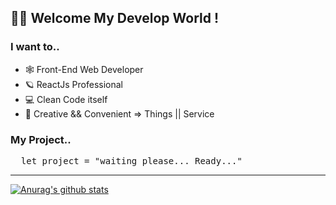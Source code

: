 <h2>👨‍💻 Welcome My Develop World !</h2>

<h3>I want to..</h2>
<ul>
  <li>🕸 Front-End Web Developer</li>
  <li>🪐 ReactJs Professional</li>
  <li>💻 Clean Code itself</li>
  <li>💭 Creative && Convenient => Things || Service 
</ul>

<h3>My Project..</h3>
<pre>
  let project = "waiting please... Ready..."
</pre>

<hr />

[![Anurag's github stats](https://github-readme-stats.vercel.app/api?username=ShinChanU&hide=issues&count_private=true&show_icons=true&theme=chartreuse-dark)](https://github.com/anuraghazra/github-readme-stats)
